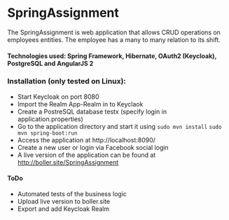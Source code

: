 # SpringAssignment

The SpringAssignment is web application that allows CRUD operations on employees entities. The employee has a many to many relation to its shift.

#### Technologies used: Spring Framework, Hibernate, OAuth2 (Keycloak), PostgreSQL and AngularJS 2

### Installation (only tested on Linux):

- Start Keycloak on port 8080
- Import the Realm App-Realm in to Keyclaok
- Create a PostreSQL database testx (specify login in application.properties)
- Go to the application directory and start it using `sudo mvn install` `sudo mvn spring-boot:run`
- Access the application at http://localhost:8090/
- Create a new user or login via Facebook social login
- A live version of the application can be found at http://boller.site/SpringAssignment

#### ToDo
- Automated tests of the business logic
- Upload live version to boller.site
- Export and add Keycloak Realm
